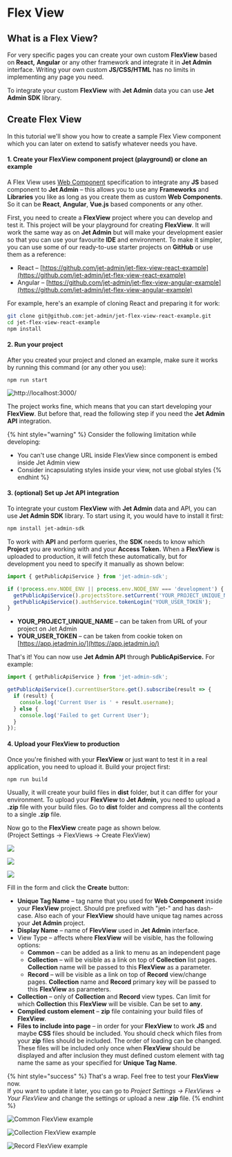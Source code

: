 # Flex View

## What is a Flex View?

For very specific pages you can create your own custom **FlexView** based on **React,** **Angular** or any other framework and integrate it in **Jet Admin** interface. Writing your own custom **JS/CSS/HTML** has no limits in implementing any page you need.

To integrate your custom **FlexView** with **Jet Admin** data you can use **Jet Admin SDK** library.

## Create Flex View

In this tutorial we'll show you how to create a sample Flex View component which you can later on extend to satisfy whatever needs you have.

#### 1. Create your FlexView component project \(playground\) or clone an example

A Flex View uses [Web Component](https://www.webcomponents.org/introduction) specification to integrate any **JS** based component to **Jet Admin** – this allows you to use any **Frameworks** and **Libraries** you like as long as you create them as custom **Web Components**. So it can be **React**, **Angular**, **Vue.js** based components or any other.

First, you need to create a **FlexView** project where you can develop and test it. This project will be your playground for creating **FlexView**. It will work the same way as on **Jet Admin** but will make your development easier so that you can use your favourite **IDE** and environment. To make it simpler, you can use some of our ready-to-use starter projects on **GitHub** or use them as a reference:

* React – [https://github.com/jet-admin/jet-flex-view-react-example](https://github.com/jet-admin/jet-flex-view-react-example)
* Angular – [https://github.com/jet-admin/jet-flex-view-angular-example](https://github.com/jet-admin/jet-flex-view-angular-example)

For example, here's an example of cloning React and preparing it for work:

```bash
git clone git@github.com:jet-admin/jet-flex-view-react-example.git
cd jet-flex-view-react-example
npm install
```

#### 2. Run your project

After you created your project and cloned an example, make sure it works by running this command \(or any other you use\):

```text
npm run start
```

![http://localhost:3000/](../../.gitbook/assets/image%20%2812%29.png)

The project works fine, which means that you can start developing your **FlexView**. But before that, read the following step if you need the **Jet Admin API** integration.

{% hint style="warning" %}
Consider the following limitation while developing:

* You can't use change URL inside FlexView since component is embed inside Jet Admin view
* Consider incapsulating styles inside your view, not use global styles
{% endhint %}

#### 3. \(optional\) Set up Jet API integration

To integrate your custom **FlexView** with **Jet Admin** data and API, you can use **Jet Admin SDK** library. To start using it, you would have to install it first:

```bash
npm install jet-admin-sdk
```

To work with **API** and perform queries, the **SDK** needs to know which **Project** you are working with and your **Access Token.** When a **FlexView** is uploaded to production, it will fetch these automatically, but for development you need to specify it manually as shown below:

```javascript
import { getPublicApiService } from 'jet-admin-sdk';

if (!process.env.NODE_ENV || process.env.NODE_ENV === 'development') {
  getPublicApiService().projectsStore.setCurrent('YOUR_PROJECT_UNIQUE_NAME');
  getPublicApiService().authService.tokenLogin('YOUR_USER_TOKEN');
}
```

* **YOUR\_PROJECT\_UNIQUE\_NAME** – can be taken from URL of your project on Jet Admin
* **YOUR\_USER\_TOKEN** – can be taken from cookie token on [https://app.jetadmin.io/](https://app.jetadmin.io/)

That's it! You can now use **Jet Admin API** through **PublicApiService.** For example:

```typescript
import { getPublicApiService } from 'jet-admin-sdk';

getPublicApiService().currentUserStore.get().subscribe(result => {
  if (result) {
    console.log('Current User is ' + result.username);
  } else {
    console.log('Failed to get Current User');
  }
});
```

####  4. Upload your FlexView to production

Once you're finished with your **FlexView** or just want to test it in a real application, you need to upload it. Build your project first:

```bash
npm run build
```

Usually, it will create your build files in **dist** folder, but it can differ for your environment. To upload your **FlexView** to **Jet Admin,** you need to upload a **.zip** file with your build files. Go to **dist** folder and compress all the contents to a single **.zip** file.

Now go to the **FlexView** create page as shown below.  
\(Project Settings → FlexViews → Create FlexView\)

![](../../.gitbook/assets/image%20%28162%29.png)

![](../../.gitbook/assets/image%20%28184%29.png)

![](../../.gitbook/assets/image%20%28137%29.png)

Fill in the form and click the **Create** button:

* **Unique Tag Name** – tag name that you used for **Web Component** inside your **FlexView** project. Should pre prefixed with "jet-" and has dash-case. Also each of your **FlexView** should have unique tag names across your **Jet Admin** project.
* **Display Name** – name of **FlevView** used in **Jet Admin** interface.
* View Type – affects where **FlexView** will be visible, has the following options:
  * **Common** – can be added as a link to menu as an independent page
  * **Collection** – will be visible as a link on top of **Collection** list pages. **Collection** name will be passed to this **FlexView** as a parameter.
  * **Record** – will be visible as a link on top of **Record** view/change pages. **Collection** name and **Record** primary key will be passed to this **FlexView** as parameters.
* **Collection** – only of **Collection** and **Record** view types. Can limit for which **Collection** this **FlexView** will be visible. Can be set to **any**.
* **Compiled custom element** – **zip** file containing your build files of **FlexView**.
* **Files to include into page** – in order for your **FlexView** to work **JS** and maybe **CSS** files should be included. You should check which files from your **zip** files should be included. The order of loading can be changed. These files will be included only once when **FlexView** should be displayed and after inclusion they must defined custom element with tag name the same as your specified for **Unique Tag Name**.

{% hint style="success" %}
That's a wrap. Feel free to test your **FlexView** now.  
If you want to update it later, you can go to _Project Settings → FlexViews → Your FlexView_ and change the settings or upload a new **.zip** file.
{% endhint %}

![Common FlexView example](../../.gitbook/assets/image%20%28224%29.png)

![Collection FlexView example](../../.gitbook/assets/image%20%2828%29.png)

![Record FlexView example](../../.gitbook/assets/image%20%28216%29.png)



